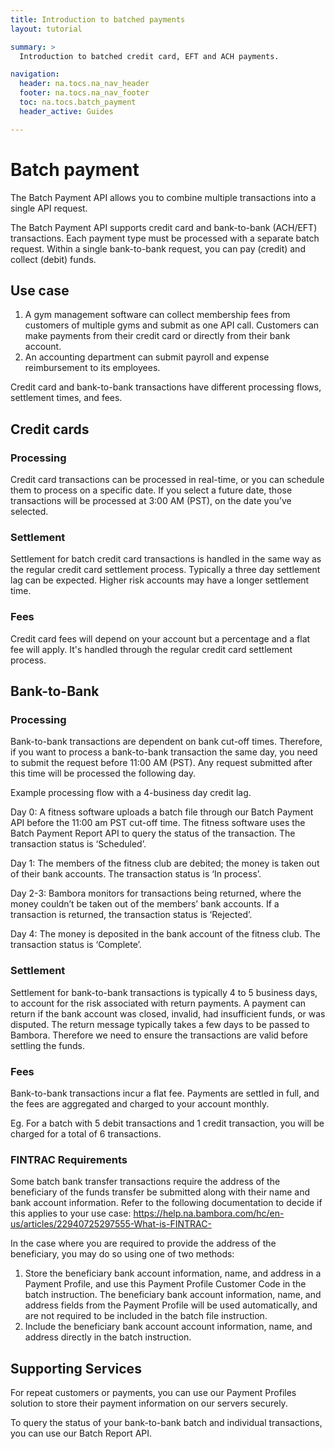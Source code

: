 ```yaml
---
title: Introduction to batched payments
layout: tutorial

summary: >
  Introduction to batched credit card, EFT and ACH payments.

navigation:
  header: na.tocs.na_nav_header
  footer: na.tocs.na_nav_footer
  toc: na.tocs.batch_payment
  header_active: Guides

---
```


# Batch payment

The Batch Payment API allows you to combine multiple transactions into a single API request.

The Batch Payment API supports credit card and bank-to-bank (ACH/EFT) transactions. Each payment type must be processed with a separate batch request. Within a single bank-to-bank request, you can pay (credit) and collect (debit) funds. 

## Use case

1. A gym management software can collect membership fees from customers of multiple gyms and submit as one API call. Customers can make payments from their credit card or directly from their bank account.
1. An accounting department can submit payroll and expense reimbursement to its employees.

Credit card and bank-to-bank transactions have different processing flows, settlement times, and fees.

## Credit cards

### Processing

Credit card transactions can be processed in real-time, or you can schedule them to process on a specific date. If you select a future date, those transactions will be processed at 3:00 AM (PST), on the date you’ve selected.

### Settlement

Settlement for batch credit card transactions is handled in the same way as the regular credit card settlement process. Typically a three day settlement lag can be expected. Higher risk accounts may have a longer settlement time.


### Fees

Credit card fees will depend on your account but a percentage and a flat fee will apply. It's handled through the regular credit card settlement process.

## Bank-to-Bank

### Processing

Bank-to-bank transactions are dependent on bank cut-off times. Therefore, if you want to process a bank-to-bank transaction the same day, you need to submit the request before 11:00 AM (PST).  Any request submitted after this time will be processed the following  day. 

Example processing flow with a 4-business day credit lag.

Day 0: A fitness software uploads a batch file through our Batch Payment API before the 11:00 am PST cut-off time. The fitness software uses the Batch Payment Report API to query the status of the transaction. The transaction status is ‘Scheduled’. 

Day 1: The members of the fitness club are debited; the money is taken out of their bank accounts. The transaction status is ‘In process’. 

Day 2-3: Bambora monitors for transactions being returned, where the money couldn’t be taken out of the members’ bank accounts. If a transaction is returned, the transaction status is ‘Rejected’. 

Day 4: The money is deposited in the bank account of the fitness club. The transaction status is ‘Complete’. 

### Settlement

Settlement for bank-to-bank transactions is typically 4 to 5 business days, to account for the risk associated with return payments. A payment can return if the bank account was closed, invalid, had insufficient funds, or was disputed. The return message typically takes a few days to be passed to Bambora. Therefore we need to ensure the transactions are valid before settling the funds. 

### Fees

Bank-to-bank transactions incur a flat fee. Payments are settled in full, and the fees are aggregated and charged to your account monthly. 

Eg. For a batch with 5 debit transactions and 1 credit transaction, you will be charged for a total of 6 transactions.

### FINTRAC Requirements
Some batch bank transfer transactions require the address of the beneficiary of the funds transfer be submitted along with their name and bank account information. Refer to the following documentation to decide if this applies to your use case: https://help.na.bambora.com/hc/en-us/articles/22940725297555-What-is-FINTRAC-

In the case where you are required to provide the address of the beneficiary, you may do so using one of two methods:
1. Store the beneficiary bank account information, name, and address in a Payment Profile, and use this Payment Profile Customer Code in the batch instruction. The beneficiary bank account information, name, and address fields from the Payment Profile will be used automatically, and are not required to be included in the batch file instruction.
2. Include the beneficiary bank account account information, name, and address directly in the batch instruction.

## Supporting Services

For repeat customers or payments, you can use our Payment Profiles solution to store their payment information on our servers securely. 

To query the status of your bank-to-bank batch and individual transactions, you can use our Batch Report API. 
